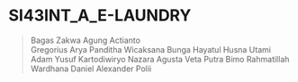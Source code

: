 # SI43INT_A_E-LAUNDRY
> Bagas Zakwa Agung Actianto  
> Gregorius Arya Panditha Wicaksana
> Bunga Hayatul Husna Utami
> Adam Yusuf Kartodiwiryo
> Nazara Agusta Veta Putra
> Bimo Rahmatillah Wardhana
> Daniel Alexander Polii
